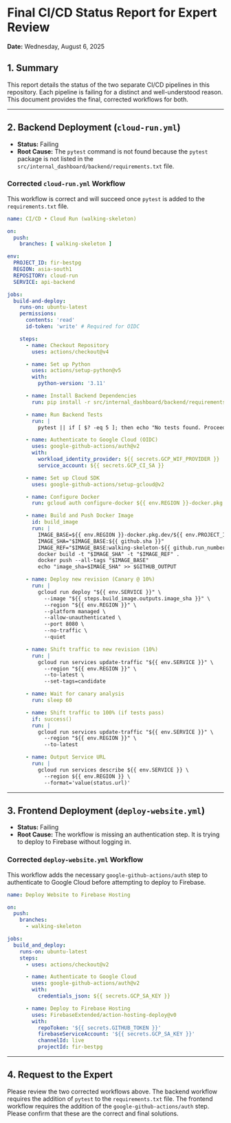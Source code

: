 # Final CI/CD Status Report for Expert Review

**Date:** Wednesday, August 6, 2025

## 1. Summary

This report details the status of the two separate CI/CD pipelines in this repository. Each pipeline is failing for a distinct and well-understood reason. This document provides the final, corrected workflows for both.

---

## 2. Backend Deployment (`cloud-run.yml`)

*   **Status:** Failing
*   **Root Cause:** The `pytest` command is not found because the `pytest` package is not listed in the `src/internal_dashboard/backend/requirements.txt` file.

### Corrected `cloud-run.yml` Workflow

This workflow is correct and will succeed once `pytest` is added to the `requirements.txt` file.

```yaml
name: CI/CD • Cloud Run (walking-skeleton)

on:
  push:
    branches: [ walking-skeleton ]

env:
  PROJECT_ID: fir-bestpg
  REGION: asia-south1
  REPOSITORY: cloud-run
  SERVICE: api-backend

jobs:
  build-and-deploy:
    runs-on: ubuntu-latest
    permissions:
      contents: 'read'
      id-token: 'write' # Required for OIDC

    steps:
      - name: Checkout Repository
        uses: actions/checkout@v4

      - name: Set up Python
        uses: actions/setup-python@v5
        with:
          python-version: '3.11'

      - name: Install Backend Dependencies
        run: pip install -r src/internal_dashboard/backend/requirements.txt

      - name: Run Backend Tests
        run: |
          pytest || if [ $? -eq 5 ]; then echo "No tests found. Proceeding."; else exit $?; fi

      - name: Authenticate to Google Cloud (OIDC)
        uses: google-github-actions/auth@v2
        with:
          workload_identity_provider: ${{ secrets.GCP_WIF_PROVIDER }}
          service_account: ${{ secrets.GCP_CI_SA }}

      - name: Set up Cloud SDK
        uses: google-github-actions/setup-gcloud@v2

      - name: Configure Docker
        run: gcloud auth configure-docker ${{ env.REGION }}-docker.pkg.dev --quiet

      - name: Build and Push Docker Image
        id: build_image
        run: |
          IMAGE_BASE=${{ env.REGION }}-docker.pkg.dev/${{ env.PROJECT_ID }}/${{ env.REPOSITORY }}/${{ env.SERVICE }}
          IMAGE_SHA="$IMAGE_BASE:${{ github.sha }}"
          IMAGE_REF="$IMAGE_BASE:walking-skeleton-${{ github.run_number }}"
          docker build -t "$IMAGE_SHA" -t "$IMAGE_REF" .
          docker push --all-tags "$IMAGE_BASE"
          echo "image_sha=$IMAGE_SHA" >> $GITHUB_OUTPUT

      - name: Deploy new revision (Canary @ 10%)
        run: |
          gcloud run deploy "${{ env.SERVICE }}" \
            --image "${{ steps.build_image.outputs.image_sha }}" \
            --region "${{ env.REGION }}" \
            --platform managed \
            --allow-unauthenticated \
            --port 8080 \
            --no-traffic \
            --quiet

      - name: Shift traffic to new revision (10%)
        run: |
          gcloud run services update-traffic "${{ env.SERVICE }}" \
            --region "${{ env.REGION }}" \
            --to-latest \
            --set-tags=candidate

      - name: Wait for canary analysis
        run: sleep 60

      - name: Shift traffic to 100% (if tests pass)
        if: success()
        run: |
          gcloud run services update-traffic "${{ env.SERVICE }}" \
            --region "${{ env.REGION }}" \
            --to-latest

      - name: Output Service URL
        run: |
          gcloud run services describe ${{ env.SERVICE }} \
            --region ${{ env.REGION }} \
            --format='value(status.url)'
```

---

## 3. Frontend Deployment (`deploy-website.yml`)

*   **Status:** Failing
*   **Root Cause:** The workflow is missing an authentication step. It is trying to deploy to Firebase without logging in.

### Corrected `deploy-website.yml` Workflow

This workflow adds the necessary `google-github-actions/auth` step to authenticate to Google Cloud before attempting to deploy to Firebase.

```yaml
name: Deploy Website to Firebase Hosting

on:
  push:
    branches:
      - walking-skeleton

jobs:
  build_and_deploy:
    runs-on: ubuntu-latest
    steps:
      - uses: actions/checkout@v2

      - name: Authenticate to Google Cloud
        uses: google-github-actions/auth@v2
        with:
          credentials_json: ${{ secrets.GCP_SA_KEY }}

      - name: Deploy to Firebase Hosting
        uses: FirebaseExtended/action-hosting-deploy@v0
        with:
          repoToken: '${{ secrets.GITHUB_TOKEN }}'
          firebaseServiceAccount: '${{ secrets.GCP_SA_KEY }}'
          channelId: live
          projectId: fir-bestpg
```

---

## 4. Request to the Expert

Please review the two corrected workflows above. The backend workflow requires the addition of `pytest` to the `requirements.txt` file. The frontend workflow requires the addition of the `google-github-actions/auth` step. Please confirm that these are the correct and final solutions.
